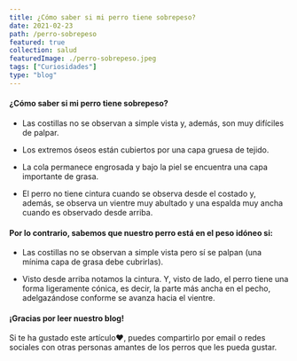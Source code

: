 ```yaml
---
title: ¿Cómo saber si mi perro tiene sobrepeso?
date: 2021-02-23
path: /perro-sobrepeso
featured: true
collection: salud
featuredImage: ./perro-sobrepeso.jpeg
tags: ["Curiosidades"]
type: "blog"
---
```


#### ¿Cómo saber si mi perro tiene sobrepeso?

-  Las costillas no se observan a simple vista y, además, son muy difíciles de palpar.

-  Los extremos óseos están cubiertos por una capa gruesa de tejido.

-  La cola permanece engrosada y bajo la piel se encuentra una capa importante de grasa.

-  El perro no tiene cintura cuando se observa desde el costado y, además, se observa un vientre muy abultado y una espalda muy ancha cuando es observado desde arriba.
 
#### Por lo contrario, sabemos que nuestro perro está en el peso idóneo si:

- Las costillas no se observan a simple vista pero sí se palpan (una mínima capa de grasa debe cubrirlas).

-  Visto desde arriba notamos la cintura. Y, visto de lado, el perro tiene una forma ligeramente cónica, es decir, la parte más ancha en el pecho, adelgazándose conforme se avanza hacia el vientre.


#### ¡Gracias por leer nuestro blog!

Si te ha gustado este artículo❤, puedes compartirlo por email o redes sociales con otras personas amantes de los perros que les pueda gustar.

